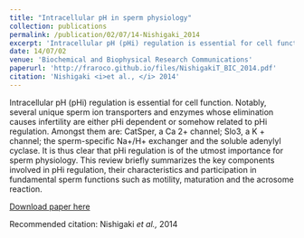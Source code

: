 ```yaml
---
title: "Intracellular pH in sperm physiology"
collection: publications
permalink: /publication/02/07/14-Nishigaki_2014
excerpt: 'Intracellular pH (pHi) regulation is essential for cell function. Notably, several unique sperm ion transporters and enzymes whose elimination causes infertility are either pHi dependent or somehow related to pHi regulation. Amongst them are: CatSper, a Ca 2+ channel; Slo3, a K + channel; the sperm-specific Na+/H+ exchanger and the soluble adenylyl cyclase. It is thus clear that pHi regulation is of the utmost importance for sperm physiology. This review briefly summarizes the key components involved in pHi regulation, their characteristics and participation in fundamental sperm functions such as motility, maturation and the acrosome reaction.'
date: 14/07/02
venue: 'Biochemical and Biophysical Research Communications'
paperurl: 'http://fraroco.github.io/files/NishigakiT_BIC_2014.pdf'
citation: 'Nishigaki <i>et al., </i> 2014'
---
```

Intracellular pH (pHi) regulation is essential for cell function. Notably, several unique sperm ion transporters and enzymes whose elimination causes infertility are either pHi dependent or somehow related to pHi regulation. Amongst them are: CatSper, a Ca 2+ channel; Slo3, a K + channel; the sperm-specific Na+/H+ exchanger and the soluble adenylyl cyclase. It is thus clear that pHi regulation is of the utmost importance for sperm physiology. This review briefly summarizes the key components involved in pHi regulation, their characteristics and participation in fundamental sperm functions such as motility, maturation and the acrosome reaction.

[Download paper here](http://fraroco.github.io/files/NishigakiT_BIC_2014.pdf)

Recommended citation: Nishigaki <i>et al., </i> 2014